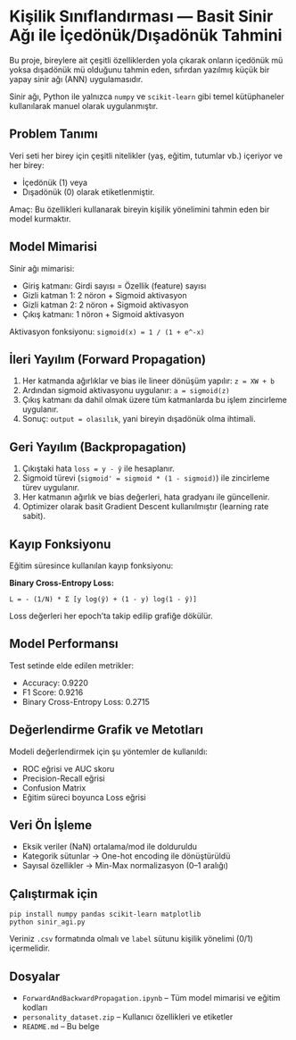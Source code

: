 # Kişilik Sınıflandırması — Basit Sinir Ağı ile İçedönük/Dışadönük Tahmini

Bu proje, bireylere ait çeşitli özelliklerden yola çıkarak onların içedönük mü yoksa dışadönük mü olduğunu tahmin eden, sıfırdan yazılmış küçük bir yapay sinir ağı (ANN) uygulamasıdır.

Sinir ağı, Python ile yalnızca `numpy` ve `scikit-learn` gibi temel kütüphaneler kullanılarak manuel olarak uygulanmıştır.

## Problem Tanımı

Veri seti her birey için çeşitli nitelikler (yaş, eğitim, tutumlar vb.) içeriyor ve her birey:

* İçedönük (1) veya
* Dışadönük (0) olarak etiketlenmiştir.

Amaç: Bu özellikleri kullanarak bireyin kişilik yönelimini tahmin eden bir model kurmaktır.

## Model Mimarisi

Sinir ağı mimarisi:

* Giriş katmanı: Girdi sayısı = Özellik (feature) sayısı
* Gizli katman 1: 2 nöron + Sigmoid aktivasyon
* Gizli katman 2: 2 nöron + Sigmoid aktivasyon
* Çıkış katmanı: 1 nöron + Sigmoid aktivasyon

Aktivasyon fonksiyonu: `sigmoid(x) = 1 / (1 + e^-x)`

## İleri Yayılım (Forward Propagation)

1. Her katmanda ağırlıklar ve bias ile lineer dönüşüm yapılır: `z = XW + b`
2. Ardından sigmoid aktivasyonu uygulanır: `a = sigmoid(z)`
3. Çıkış katmanı da dahil olmak üzere tüm katmanlarda bu işlem zincirleme uygulanır.
4. Sonuç: `output = olasılık`, yani bireyin dışadönük olma ihtimali.

## Geri Yayılım (Backpropagation)

1. Çıkıştaki hata `loss = y - ŷ` ile hesaplanır.
2. Sigmoid türevi (`sigmoid' = sigmoid * (1 - sigmoid)`) ile zincirleme türev uygulanır.
3. Her katmanın ağırlık ve bias değerleri, hata gradyanı ile güncellenir.
4. Optimizer olarak basit Gradient Descent kullanılmıştır (learning rate sabit).

## Kayıp Fonksiyonu

Eğitim süresince kullanılan kayıp fonksiyonu:

**Binary Cross-Entropy Loss:**

```
L = - (1/N) * Σ [y log(ŷ) + (1 - y) log(1 - ŷ)]
```

Loss değerleri her epoch’ta takip edilip grafiğe dökülür.

## Model Performansı

Test setinde elde edilen metrikler:

* Accuracy: 0.9220
* F1 Score: 0.9216
* Binary Cross-Entropy Loss: 0.2715

## Değerlendirme Grafik ve Metotları

Modeli değerlendirmek için şu yöntemler de kullanıldı:

* ROC eğrisi ve AUC skoru
* Precision-Recall eğrisi
* Confusion Matrix
* Eğitim süreci boyunca Loss eğrisi

## Veri Ön İşleme

* Eksik veriler (NaN) ortalama/mod ile dolduruldu
* Kategorik sütunlar → One-hot encoding ile dönüştürüldü
* Sayısal özellikler → Min-Max normalizasyon (0–1 aralığı)

## Çalıştırmak için

```
pip install numpy pandas scikit-learn matplotlib
python sinir_agi.py
```

Veriniz `.csv` formatında olmalı ve `label` sütunu kişilik yönelimi (0/1) içermelidir.

## Dosyalar

* `ForwardAndBackwardPropagation.ipynb` – Tüm model mimarisi ve eğitim kodları
* `personality_dataset.zip` – Kullanıcı özellikleri ve etiketler
* `README.md` – Bu belge